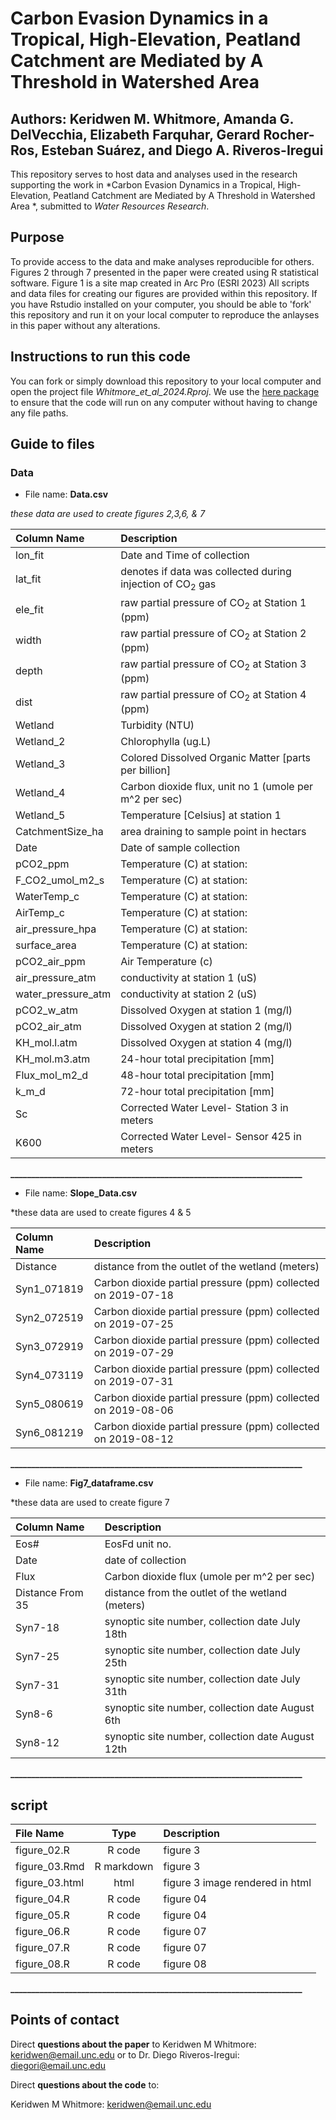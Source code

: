 # Carbon Evasion Dynamics in a Tropical, High-Elevation, Peatland Catchment are Mediated by A Threshold in Watershed Area

## Authors: Keridwen M. Whitmore, Amanda G. DelVecchia, Elizabeth Farquhar, Gerard Rocher-Ros, Esteban Suárez, and Diego A. Riveros-Iregui


This repository serves to host data and analyses used in the research supporting the work in *Carbon Evasion Dynamics in a Tropical, High-Elevation, Peatland Catchment are Mediated by A Threshold in Watershed Area
*, submitted to *Water Resources Research*.

## Purpose  
  To provide access to the data and make analyses reproducible for others. Figures 2 through 7 presented in the paper were created using R statistical software. Figure 1 is a site map created in Arc Pro (ESRI 2023) All scripts and data files for creating our figures are provided within this repository. If you have Rstudio installed on your computer, you should be able to 'fork' this repository and run it on your local computer to reproduce the anlayses in this paper without any alterations.
  
## Instructions to run this code
You can fork or simply download this repository to your local computer and open the project file *Whitmore_et_al_2024.Rproj*. We use the [here package](https://github.com/jennybc/here_here) to ensure that the code will run on any computer without having to change any file paths. 
  
## Guide to files  

### Data

- File name: **Data.csv**

*these data are used to create figures 2,3,6, & 7*

| Column Name | Description |
| :--- | :---------- |
| lon_fit | Date and Time of collection |
| lat_fit | denotes if data was collected during injection of CO<sub>2</sub> gas  |
| ele_fit | raw partial pressure of CO<sub>2</sub> at Station 1 (ppm)  |
| width | raw partial pressure of CO<sub>2</sub> at Station 2 (ppm)  |
| depth | raw partial pressure of CO<sub>2</sub> at Station 3 (ppm)  |
| dist | raw partial pressure of CO<sub>2</sub> at Station 4 (ppm)  |
| Wetland | Turbidity (NTU)  |
| Wetland_2 | Chlorophylla (ug.L)  |
| Wetland_3 | Colored Dissolved Organic Matter [parts per billion] |
| Wetland_4 | Carbon dioxide flux, unit no 1 (umole per m^2 per sec)  |
| Wetland_5 | Temperature [Celsius] at station 1 |
| CatchmentSize_ha | area draining to sample point in hectars  |
| Date | Date of sample collection |
| pCO2_ppm | Temperature (C) at station:  |
| F_CO2_umol_m2_s | Temperature (C) at station:  |
| WaterTemp_c | Temperature (C) at station:  |
| AirTemp_c | Temperature (C) at station:  |
| air_pressure_hpa | Temperature (C) at station:  |
| surface_area | Temperature (C) at station:  |
| pCO2_air_ppm | Air Temperature (c)  |
| air_pressure_atm | conductivity at station 1 (uS) |
| water_pressure_atm | conductivity at station 2 (uS) |
| pCO2_w_atm | Dissolved Oxygen at station 1 (mg/l)  |
| pCO2_air_atm |  Dissolved Oxygen at station 2 (mg/l) |
| KH_mol.l.atm |  Dissolved Oxygen at station 4 (mg/l) |
| KH_mol.m3.atm | 24-hour total precipitation [mm]  |
| Flux_mol_m2_d | 48-hour total precipitation [mm] |
| k_m_d | 72-hour total precipitation [mm]  |
| Sc | Corrected Water Level- Station 3  in meters |
| K600 | Corrected Water Level- Sensor 425 in meters |


<strong>______________________________________________________________________</strong>

- File name: **Slope_Data.csv**

*these data are used to create figures 4 & 5
  
  | Column Name | Description |
  | :--- | :---------- |
  | Distance | distance from the outlet of the wetland (meters) |
  | Syn1_071819 | Carbon dioxide partial pressure (ppm) collected on 2019-07-18 |
  | Syn2_072519 | Carbon dioxide partial pressure (ppm) collected on 2019-07-25  |
  | Syn3_072919 | Carbon dioxide partial pressure (ppm) collected on 2019-07-29  |
  | Syn4_073119 | Carbon dioxide partial pressure (ppm) collected on 2019-07-31  |
  | Syn5_080619 | Carbon dioxide partial pressure (ppm) collected on 2019-08-06  |
  | Syn6_081219 | Carbon dioxide partial pressure (ppm) collected on 2019-08-12 |
  
<strong>______________________________________________________________________</strong>

- File name: **Fig7_dataframe.csv**

*these data are used to create figure 7
  
  | Column Name | Description |
  | :--- | :---------- |
  | Eos# | EosFd unit no. |
  | Date | date of collection |
  | Flux | Carbon dioxide flux (umole per m^2 per sec) |
  | Distance From 35 | distance from the outlet of the wetland (meters) | 
  | Syn7-18 | synoptic site number, collection date July 18th | 
  | Syn7-25 | synoptic site number, collection date July 25th | 
  | Syn7-31 | synoptic site number, collection date July 31th | 
  | Syn8-6 | synoptic site number, collection date August 6th | 
  | Syn8-12 | synoptic site number, collection date August 12th | 

<strong>______________________________________________________________________</strong>
  
## script

| File Name | Type | Description |
| :------- | :--: |:---------- |
| figure_02.R | R code | figure 3 |
| figure_03.Rmd	| R markdown | figure 3 |
| figure_03.html | html | figure 3 image rendered in html |
| figure_04.R |	R code | figure 04 |
| figure_05.R |	R code | figure 04 | 
| figure_06.R |	R code | figure 07 |
| figure_07.R |	R code | figure 07 |
| figure_08.R |	R code | figure 08 |

<strong>______________________________________________________________________</strong>
  
## Points of contact  

Direct **questions about the paper** to Keridwen M Whitmore: <keridwen@email.unc.edu> or to Dr. Diego Riveros-Iregui: <diegori@email.unc.edu>

Direct **questions about the code** to:

Keridwen M Whitmore: <keridwen@email.unc.edu> 

